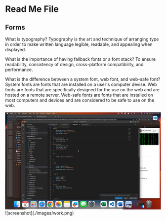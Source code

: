 # Read Me File

## Forms
What is typography? Typography is the art and technique of arranging type in order to make written language legible, readable, and appealing when displayed. 

What is the importance of having fallback fonts or a font stack? To ensure readability, consistency of design, cross-platform compatibility, and performance.

What is the difference between a system font, web font, and web-safe font? System fonts are fonts that are installed on a user's computer devise. Web fonts are fonts that are specifically designed for the use on the web and are hosted on a remote server. Web-safe fonts are fonts that are installed on most computers and devices and are considered to be safe to use on the web. 

<img src= "./images/work.png">
![screenshot](./images/work.png)

